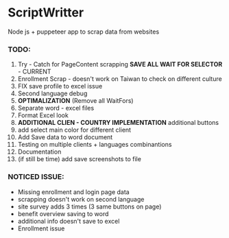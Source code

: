 # ScriptWritter
Node js + puppeteer app to scrap data from websites

### TODO:
1. Try - Catch for PageContent scrapping __SAVE ALL WAIT FOR SELECTOR__ - CURRENT
2. Enrollment Scrap - doesn't work on Taiwan to check on different culture
3. FIX save profile to excel issue
4. Second language debug
5. __OPTIMALIZATION__ (Remove all WaitFors)
6. Separate word - excel files
7. Format Excel look
8. __ADDITIONAL CLIEN - COUNTRY IMPLEMENTATION__ additional buttons
9. add select main color for different client
10. Add Save data to word document
11. Testing on multiple clients + languages combinantions
12. Documentation
13. (if still be time) add save screenshots to file

### NOTICED ISSUE:
* Missing enrollment and login page data
* scrapping doesn't work on second language
* site survey adds 3 times (3 same buttons on page)
* benefit overview  saving to word
* additional info doesn't save to excel
* Enrollment issue
